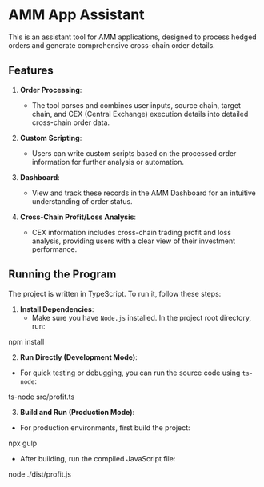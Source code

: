 # AMM App Assistant

This is an assistant tool for AMM applications, designed to process hedged orders and generate comprehensive cross-chain order details.

## Features

1. **Order Processing**:
   - The tool parses and combines user inputs, source chain, target chain, and CEX (Central Exchange) execution details into detailed cross-chain order data.

2. **Custom Scripting**:
   - Users can write custom scripts based on the processed order information for further analysis or automation.

3. **Dashboard**:
   - View and track these records in the AMM Dashboard for an intuitive understanding of order status.

4. **Cross-Chain Profit/Loss Analysis**:
   - CEX information includes cross-chain trading profit and loss analysis, providing users with a clear view of their investment performance.

## Running the Program

The project is written in TypeScript. To run it, follow these steps:

1. **Install Dependencies**:
   - Make sure you have `Node.js` installed. In the project root directory, run:

npm install



2. **Run Directly (Development Mode)**:
- For quick testing or debugging, you can run the source code using `ts-node`:

ts-node src/profit.ts



3. **Build and Run (Production Mode)**:
- For production environments, first build the project:

npx gulp

- After building, run the compiled JavaScript file:

node ./dist/profit.js